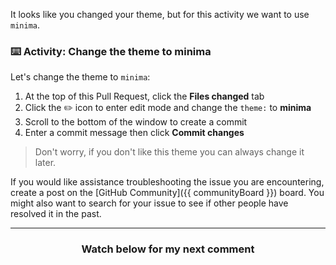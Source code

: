 It looks like you changed your theme, but for this activity we want to use `minima`.

### :keyboard: Activity: Change the theme to minima

Let's change the theme to `minima`:

1. At the top of this Pull Request, click the **Files changed** tab
1. Click the :pencil2: icon to enter edit mode and change the  `theme:` to **minima**
1. Scroll to the bottom of the window to create a commit
1. Enter a commit message then click **Commit changes**

> Don't worry, if you don't like this theme you can always change it later.

If you would like assistance troubleshooting the issue you are encountering, create a post on the [GitHub Community]({{ communityBoard }}) board. You might also want to search for your issue to see if other people have resolved it in the past.

<hr>
<h3 align="center">Watch below for my next comment</h3>
